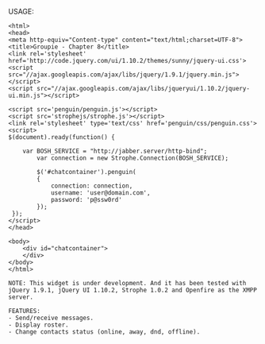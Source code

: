 USAGE:

	<html>
    <head>
    <meta http-equiv="Content-type" content="text/html;charset=UTF-8">
    <title>Groupie - Chapter 8</title>
    <link rel='stylesheet' href='http://code.jquery.com/ui/1.10.2/themes/sunny/jquery-ui.css'>
    <script src="//ajax.googleapis.com/ajax/libs/jquery/1.9.1/jquery.min.js"></script>
    <script src="//ajax.googleapis.com/ajax/libs/jqueryui/1.10.2/jquery-ui.min.js"></script>

    <script src='penguin/penguin.js'></script>
    <script src='strophejs/strophe.js'></script>
    <link rel='stylesheet' type='text/css' href='penguin/css/penguin.css'>
    <script>
    $(document).ready(function() {

    	var BOSH_SERVICE = "http://jabber.server/http-bind";
        	var connection = new Strophe.Connection(BOSH_SERVICE);

        	$('#chatcontainer').penguin(
            {
                connection: connection,
                username: 'user@domain.com',
                password: 'p@ssw0rd'
            });
     });
    </script>
    </head>

    <body>
    	<div id="chatcontainer">
    	</div>
    </body>
    </html>

	NOTE: This widget is under development. And it has been tested with jQuery 1.9.1, jQuery UI 1.10.2, Strophe 1.0.2 and Openfire as the XMPP server.

	FEATURES:
	- Send/receive messages.
	- Display roster.
	- Change contacts status (online, away, dnd, offline).

